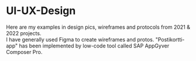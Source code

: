 # UI-UX-Design  

Here are my examples in design pics, wireframes and protocols from 2021 & 2022 projects.   
I have generally used Figma to create wireframes and protos. "Postikortti-app" has been implemented by low-code tool called SAP AppGyver Composer Pro.
